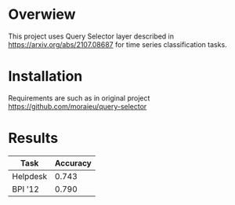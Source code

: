 # Overwiew
This project uses Query Selector layer described in https://arxiv.org/abs/2107.08687 for time series classification tasks.


# Installation
Requirements are such as in original project https://github.com/moraieu/query-selector

# Results

| Task | Accuracy |
| ------------- | ------------- |
| Helpdesk  | 0.743  |
| BPI '12  | 0.790  |



